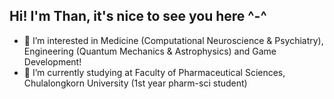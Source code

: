 ## Hi! I'm Than, it's nice to see you here ^-^

- 🔬 I’m interested in Medicine (Computational Neuroscience & Psychiatry), Engineering (Quantum Mechanics & Astrophysics) and Game Development!
- 🌱 I’m currently studying at Faculty of Pharmaceutical Sciences, Chulalongkorn University (1st year pharm-sci student)

<!---
TheRainAfter/TheRainAfter is a ✨ special ✨ repository because its `README.md` (this file) appears on your GitHub profile.
You can click the Preview link to take a look at your changes.
--->
